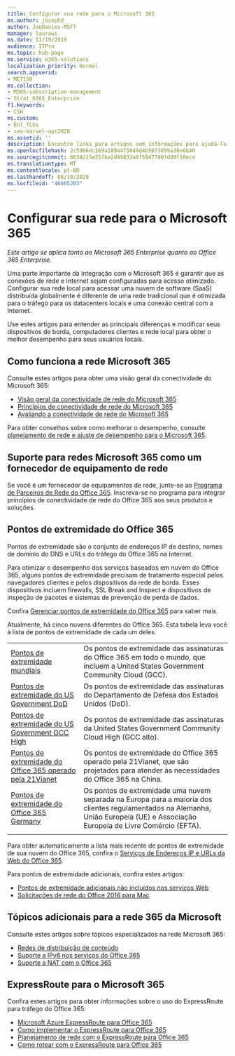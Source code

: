 ```yaml
---
title: Configurar sua rede para o Microsoft 365
ms.author: josephd
author: JoeDavies-MSFT
manager: laurawi
ms.date: 11/19/2019
audience: ITPro
ms.topic: hub-page
ms.service: o365-solutions
localization_priority: Normal
search.appverid:
- MET150
ms.collection:
- M365-subscription-management
- Strat_O365_Enterprise
f1.keywords:
- CSH
ms.custom:
- Ent_TLGs
- seo-marvel-apr2020
ms.assetid: ''
description: Encontre links para artigos com informações para ajudá-lo a configurar sua rede para o Microsoft 365, incluindo uma visão geral da conectividade de rede e uma lista de pontos de extremidade.
ms.openlocfilehash: 2c5966dc169a189a4f5040d4b5673859a38e6640
ms.sourcegitcommit: 8634215e257ba2d49832a8f5947700fd00f18ece
ms.translationtype: MT
ms.contentlocale: pt-BR
ms.lasthandoff: 08/10/2020
ms.locfileid: "46605203"
---
```

# <a name="set-up-your-network-for-microsoft-365"></a>Configurar sua rede para o Microsoft 365

*Este artigo se aplica tanto ao Microsoft 365 Enterprise quanto ao Office 365 Enterprise.*

Uma parte importante da integração com o Microsoft 365 é garantir que as conexões de rede e Internet sejam configuradas para acesso otimizado. Configurar sua rede local para acessar uma nuvem de software (SaaS) distribuída globalmente é diferente de uma rede tradicional que é otimizada para o tráfego para os datacenters locais e uma conexão central com a Internet. 

Use estes artigos para entender as principais diferenças e modificar seus dispositivos de borda, computadores clientes e rede local para obter o melhor desempenho para seus usuários locais.

## <a name="how-microsoft-365-networking-works"></a>Como funciona a rede Microsoft 365

Consulte estes artigos para obter uma visão geral da conectividade do Microsoft 365:

- [Visão geral da conectividade de rede do Microsoft 365](office-365-networking-overview.md)
- [Princípios de conectividade de rede do Microsoft 365](office-365-network-connectivity-principles.md)
- [Avaliando a conectividade de rede do Microsoft 365](assessing-network-connectivity.md)

Para obter conselhos sobre como melhorar o desempenho, consulte [planejamento de rede e ajuste de desempenho para o Microsoft 365](network-planning-and-performance.md).

## <a name="support-microsoft-365-networking-as-a-network-equipment-vendor"></a>Suporte para redes Microsoft 365 como um fornecedor de equipamento de rede

Se você é um fornecedor de equipamentos de rede, junte-se ao [Programa de Parceiros de Rede do Office 365](office-365-networking-partner-program.md). Inscreva-se no programa para integrar princípios de conectividade de rede do Office 365 aos seus produtos e soluções. 

## <a name="office-365-endpoints"></a>Pontos de extremidade do Office 365

Pontos de extremidade são o conjunto de endereços IP de destino, nomes de domínio do DNS e URLs do tráfego do Office 365 na Internet. 

Para otimizar o desempenho dos serviços baseados em nuvem do Office 365, alguns pontos de extremidade precisam de tratamento especial pelos navegadores clientes e pelos dispositivos da rede de borda. Esses dispositivos incluem firewalls, SSL Break and Inspect e dispositivos de inspeção de pacotes e sistemas de prevenção de perda de dados.

Confira [Gerenciar pontos de extremidade do Office 365](managing-office-365-endpoints.md) para saber mais.

Atualmente, há cinco nuvens diferentes do Office 365. Esta tabela leva você à lista de pontos de extremidade de cada um deles.

|||
|:-------|:-----|
| [Pontos de extremidade mundiais](urls-and-ip-address-ranges.md) | Os pontos de extremidade das assinaturas do Office 365 em todo o mundo, que incluem a United States Government Community Cloud (GCC). |
| [Pontos de extremidade do US Government DoD](office-365-u-s-government-dod-endpoints.md) | Os pontos de extremidade das assinaturas do Departamento de Defesa dos Estados Unidos (DoD). |
| [Pontos de extremidade do US Government GCC High](office-365-u-s-government-gcc-high-endpoints.md) | Os pontos de extremidade das assinaturas da United States Government Community Cloud High (GCC alto). |
| [Pontos de extremidade do Office 365 operado pela 21Vianet](urls-and-ip-address-ranges-21vianet.md) | Os pontos de extremidade do Office 365 operado pela 21Vianet, que são projetados para atender às necessidades do Office 365 na China. |
| [Pontos de extremidade do Office 365 Germany](office-365-germany-endpoints.md) | Os pontos de extremidade uma nuvem separada na Europa para a maioria dos clientes regulamentados na Alemanha, União Europeia (UE) e Associação Europeia de Livre Comércio (EFTA). |
|||

Para obter automaticamente a lista mais recente de pontos de extremidade de sua nuvem do Office 365, confira o [Serviços de Endereços IP e URLs da Web do Office 365](office-365-ip-web-service.md).

Para pontos de extremidade adicionais, confira estes artigos:

- [Pontos de extremidade adicionais não incluídos nos serviços Web](additional-office365-ip-addresses-and-urls.md)
- [Solicitações de rede do Office 2016 para Mac](network-requests-in-office-2016-for-mac.md)


## <a name="additional-topics-for-microsoft-365-networking"></a>Tópicos adicionais para a rede 365 da Microsoft

Consulte estes artigos sobre tópicos especializados na rede Microsoft 365:

- [Redes de distribuição de conteúdo](content-delivery-networks.md)
- [Suporte a IPv6 nos serviços do Office 365](ipv6-support.md)
- [Suporte a NAT com o Office 365](nat-support-with-office-365.md)

## <a name="expressroute-for-microsoft-365"></a>ExpressRoute para o Microsoft 365

Confira estes artigos para obter informações sobre o uso do ExpressRoute para tráfego do Office 365:

- [Microsoft Azure ExpressRoute para Office 365](azure-expressroute.md)
- [Como implementar o ExpressRoute para Office 365](implementing-expressroute.md)
- [Planejamento de rede com o ExpressRoute para Office 365](network-planning-with-expressroute.md)
- [Como rotear com o ExpressRoute para Office 365](routing-with-expressroute.md)
